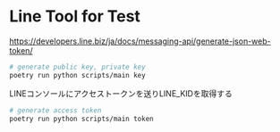 # Line Tool for Test

https://developers.line.biz/ja/docs/messaging-api/generate-json-web-token/

```sh
# generate public key, private key
poetry run python scripts/main key
```

LINEコンソールにアクセストークンを送りLINE_KIDを取得する

```sh
# generate access token
poetry run python scripts/main token
```
